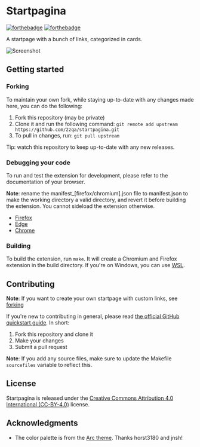 # Startpagina

[![forthebadge](https://forthebadge.com/images/badges/uses-html.svg)](https://forthebadge.com) [![forthebadge](https://forthebadge.com/images/badges/designed-in-ms-paint.svg)](https://forthebadge.com)


A startpage with a bunch of links, categorized in cards.

![Screenshot](https://i.imgur.com/ys2SJeY.png)

## Getting started

### Forking

To maintain your own fork, while staying up-to-date with any changes made here, you can do the following:

1. Fork this repository (may be private)
2. Clone it and run the following command: `git remote add upstream https://github.com/2zqa/startpagina.git`
3. To pull in changes, run: `git pull upstream`

Tip: watch this repository to keep up-to-date with any new releases.

### Debugging your code

To run and test the extension for development, please refer to the documentation of your browser.

**Note**: rename the manifest\_\[firefox/chromium\].json file to manifest.json to make the working directory a valid directory, and revert it before building the extension. You cannot sideload the extension otherwise.

* [Firefox](https://extensionworkshop.com/documentation/develop/temporary-installation-in-firefox/)
* [Edge](https://learn.microsoft.com/en-us/microsoft-edge/extensions-chromium/getting-started/extension-sideloading)
* [Chrome](https://developer.chrome.com/docs/extensions/mv3/getstarted/development-basics/#load-unpacked)

### Building

To build the extension, run `make`. It will create a Chromium and Firefox extension in the build directory. If you're on Windows, you can use [WSL](https://learn.microsoft.com/en-us/windows/wsl/).

## Contributing

**Note**: If you want to create your own startpage with custom links, see [forking](#forking)

If you're new to contributing in general, please read [the official GitHub quickstart guide](https://docs.github.com/get-started/quickstart/contributing-to-projects). In short:

1. Fork this repository and clone it
2. Make your changes
3. Submit a pull request

**Note**: If you add any source files, make sure to update the Makefile `sourcefiles` variable to reflect this.

## License

Startpagina is released under the [Creative Commons Attribution 4.0 International (CC-BY-4.0)](https://creativecommons.org/licenses/by/4.0/legalcode) license.

## Acknowledgments

* The color palette is from the [Arc theme](https://github.com/jnsh/arc-theme). Thanks horst3180 and jnsh!
